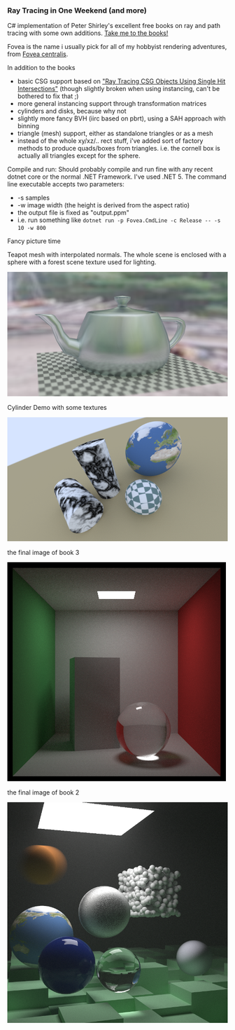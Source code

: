 ### Ray Tracing in One Weekend (and more)

C# implementation of Peter Shirley's excellent free books on ray and path tracing
with some own additions. [Take me to the books!](https://raytracing.github.io/)

Fovea is the name i usually pick for all of my hobbyist rendering adventures, from
[Fovea centralis](https://en.wikipedia.org/wiki/Fovea_centralis).

In addition to the books

- basic CSG support based on
["Ray Tracing CSG Objects Using Single Hit Intersections"](http://xrt.wdfiles.com/local--files/doc%3Acsg/CSG.pdf)
  (though slightly broken when using instancing, can't be bothered to fix that ;)
- more general instancing support through transformation matrices
- cylinders and disks, because why not
- slightly more fancy BVH (iirc based on pbrt), using a SAH approach with binning
- triangle (mesh) support, either as standalone triangles or as a mesh
- instead of the whole xy/xz/.. rect stuff, i've added sort of factory methods to produce
quads/boxes from triangles. i.e. the cornell box is actually all triangles except for the sphere.

Compile and run:
Should probably compile and run fine with any recent dotnet core or the normal .NET Framework. I've used .NET 5.
The command line executable accepts two parameters:
- -s samples
- -w image width (the height is derived from the aspect ratio)
- the output file is fixed as "output.ppm"
- i.e. run something like `dotnet run -p Fovea.CmdLine -c Release -- -s 10 -w 800`

Fancy picture time

Teapot mesh with interpolated normals. The whole scene is enclosed with a sphere with a forest
scene texture used for lighting. 

![mesh_forest](https://github.com/siloimwald/Fovea/blob/main/Results/mesh_forest.png)

Cylinder Demo with some textures

![cylinders](https://github.com/siloimwald/Fovea/blob/main/Results/cylinders.png)

the final image of book 3

![book3 result](https://github.com/siloimwald/Fovea/blob/main/Results/book3_final_1500spp.png)

the final image of book 2

![book2 result](https://github.com/siloimwald/Fovea/blob/main/Results/book2_final_10k.png)



